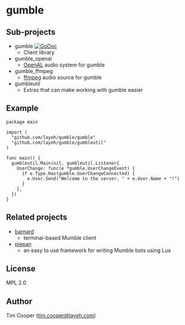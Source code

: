 # gumble

## Sub-projects

- gumble [![GoDoc](https://godoc.org/github.com/layeh/gumble/gumble?status.svg)](https://godoc.org/github.com/layeh/gumble/gumble)
    - Client library
- gumble_openal
    - [OpenAL](http://kcat.strangesoft.net/openal.html) audio system for gumble
- gumble_ffmpeg
    - [ffmpeg](https://www.ffmpeg.org/) audio source for gumble
- gumbleutil
    - Extras that can make working with gumble easier

## Example

    package main

    import (
      "github.com/layeh/gumble/gumble"
      "github.com/layeh/gumble/gumbleutil"
    )

    func main() {
      gumbleutil.Main(nil, gumbleutil.Listener{
        UserChange: func(e *gumble.UserChangeEvent) {
          if e.Type.Has(gumble.UserChangeConnected) {
            e.User.Send("Welcome to the server, " + e.User.Name + "!")
          }
        },
      })
    }

## Related projects

- [barnard](https://github.com/layeh/barnard)
    - terminal-based Mumble client
- [piepan](https://github.com/layeh/piepan)
    - an easy to use framework for writing Mumble bots using Lua

## License

MPL 2.0

## Author

Tim Cooper (<tim.cooper@layeh.com>)
